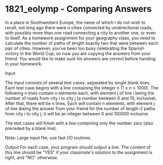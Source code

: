 # 1821_eolymp - Comparing Answers

In a place in Southwestern Europe, the name of which I do not wish to recall, not long ago there were n cities connected by unidirectional roads, with possibly more than one road connecting a city to another one, or even to itself. As a homework assignment for your geography class, you need to calculate the number of paths of length exactly two that were between each pair of cities. However, you've been too busy celebrating the Spanish victory in the World Cup, so now you are copying the answers from your friend. You would like to make sure his answers are correct before handing in your homework.

Input

The input consists of several test cases, separated by single blank lines. Each test case begins with a line containing the integer n (1 ≤ n ≤ 1000). The following n lines contain n elements each, with element j of line i being the number of roads from city i to city j (a number between 0 and 10, inclusive). After that, there will be n lines. Each will contain n elements, with element j of line ibeing the answer from your friend for the number of length-2 paths from city i to city j; it will be an integer between 0 and 100000 inclusive.

The test cases will finish with a line containing only the number zero (also preceded by a blank line).

Note: Large input file; use fast I/O routines.

Output
For each case, your program should output a line. The content of this line should be "YES" if your classmate's solution to the assignment is right, and "NO" otherwise.
